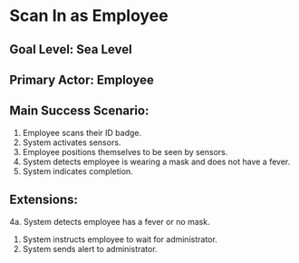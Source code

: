 # Scan In as Employee

## Goal Level: Sea Level

## Primary Actor: Employee

## Main Success Scenario:
1. Employee scans their ID badge. 
2. System activates sensors.
3. Employee positions themselves to be seen by sensors.
4. System detects employee is wearing a mask and does not have a fever.
5. System indicates completion.

## Extensions:
4a. System detects employee has a fever or no mask.
  1. System instructs employee to wait for administrator.
  2. System sends alert to administrator.

